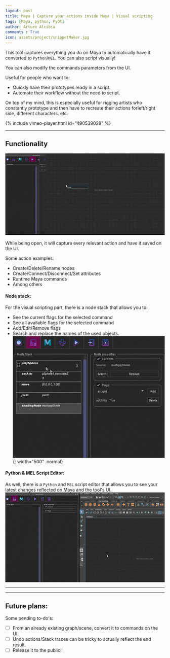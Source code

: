 ```yaml
---
layout: post
title: Maya | Capture your actions inside Maya | Visual scripting
tags: [Maya, python, PyQt]
author: Arturo Alcibia
comments : True
icon: assets/project/snippetMaker.jpg
---
```


This tool captures everything you do on Maya to automatically have it converted to `Python`/`MEL`. You can also script visually!

You can also modify the commands parameters from the UI.

Useful for people who want to:
 - Quickly have their prototypes ready in a script.
 - Automate their workflow without the need to script.

 On top of my mind, this is especially useful for rigging artists who constantly
 prototype and then have to recreate their actions forleft/right side,
 different characters. etc.

{% include vimeo-player.html id="490539028" %}


---
## Functionality

![Desktop View](/assets/img/aaSnippetMaker/capturing_sideToSide_UI.gif)

While being open, it will capture every relevant action and have it saved on the UI.

Some action examples:
- Create/Delete/Rename nodes
- Create/Connect/Disconnect/Set attributes
- Runtime Maya commands
- Among others

#### Node stack:
For the visual scripting part, there is a node stack that allows you to:
- See the current flags for the selected command
- See all available flags for the selected command
- Add/Edit/Remove flags
- Search and replace the names of the used objects.
![Desktop View](/assets/img/aaSnippetMaker/flags2.gif){: width="500" .normal}

#### Python & MEL Script Editor:

As well, there is a `Python` and `MEL` script editor that allows you to
see your latest changes reflected on Maya and
the tool's UI.
![Desktop View](/assets/img/aaSnippetMaker/multipleLanguages.gif)

---
---
## Future plans:

Some pending to-do's:
- [ ] From an already existing graph/scene, convert it to commands on the UI.
- [ ] Undo actions/Stack traces can be tricky to actually reflect the end result.
- [ ] Release it to the public!
